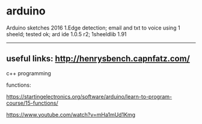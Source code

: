 # arduino
Arduino sketches 2016
1.Edge detection; email and txt to voice using 1 sheeld; tested ok; ard ide 1.0.5 r2; 1sheeldlib 1.91 


--------------------------------------
useful links:
http://henrysbench.capnfatz.com/
---------------------------------------

c++ programming

functions:

https://startingelectronics.org/software/arduino/learn-to-program-course/15-functions/


https://www.youtube.com/watch?v=mHa1mUd1Kmg
